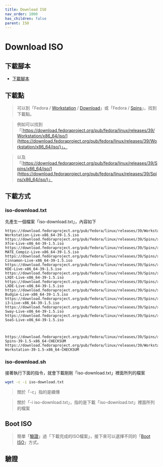 ```yaml
---
title: Download ISO
nav_order: 1000
has_children: false
parent: ISO
---
```



# Download ISO






## 下載腳本

* [下載腳本](https://github.com/samwhelp/fedora-adjustment/blob/main/core/iso/boot-iso/boot-iso-by-grub/demo-boot-fedora-39-iso/iso-download.sh)


## 下載點

> 可以到「Fedora / [Workstation](https://getfedora.org/en/workstation/) / [Download](https://getfedora.org/en/workstation/download/)」或「Fedora / [Spins](https://spins.fedoraproject.org/)」，找到下載點。

> 例如可以找到「[https://download.fedoraproject.org/pub/fedora/linux/releases/39/Workstation/x86_64/iso/](https://download.fedoraproject.org/pub/fedora/linux/releases/39/Workstation/x86_64/iso/)」，

> 以及「[https://download.fedoraproject.org/pub/fedora/linux/releases/39/Spins/x86_64/iso/](https://download.fedoraproject.org/pub/fedora/linux/releases/39/Spins/x86_64/iso/)」




## 下載方式

### iso-download.txt

先產生一個檔案「iso-download.txt」，內容如下

```
https://download.fedoraproject.org/pub/fedora/linux/releases/39/Workstation/x86_64/iso/Fedora-Workstation-Live-x86_64-39-1.5.iso
https://download.fedoraproject.org/pub/fedora/linux/releases/39/Spins/x86_64/iso/Fedora-Xfce-Live-x86_64-39-1.5.iso
https://download.fedoraproject.org/pub/fedora/linux/releases/39/Spins/x86_64/iso/Fedora-MATE_Compiz-Live-x86_64-39-1.5.iso
https://download.fedoraproject.org/pub/fedora/linux/releases/39/Spins/x86_64/iso/Fedora-Cinnamon-Live-x86_64-39-1.5.iso
https://download.fedoraproject.org/pub/fedora/linux/releases/39/Spins/x86_64/iso/Fedora-KDE-Live-x86_64-39-1.5.iso
https://download.fedoraproject.org/pub/fedora/linux/releases/39/Spins/x86_64/iso/Fedora-LXQt-Live-x86_64-39-1.5.iso
https://download.fedoraproject.org/pub/fedora/linux/releases/39/Spins/x86_64/iso/Fedora-LXDE-Live-x86_64-39-1.5.iso
https://download.fedoraproject.org/pub/fedora/linux/releases/39/Spins/x86_64/iso/Fedora-Budgie-Live-x86_64-39-1.5.iso
https://download.fedoraproject.org/pub/fedora/linux/releases/39/Spins/x86_64/iso/Fedora-i3-Live-x86_64-39-1.5.iso
https://download.fedoraproject.org/pub/fedora/linux/releases/39/Spins/x86_64/iso/Fedora-Sway-Live-x86_64-39-1.5.iso
https://download.fedoraproject.org/pub/fedora/linux/releases/39/Spins/x86_64/iso/Fedora-SoaS-Live-x86_64-39-1.5.iso



https://download.fedoraproject.org/pub/fedora/linux/releases/39/Spins/x86_64/iso/Fedora-Spins-39-1.5-x86_64-CHECKSUM
https://download.fedoraproject.org/pub/fedora/linux/releases/39/Workstation/x86_64/iso/Fedora-Workstation-39-1.5-x86_64-CHECKSUM
```

### iso-download.sh

接著執行下面的指令，就會下載剛剛「iso-download.txt」裡面所列的檔案

``` sh
wget -c -i iso-download.txt
```

> 關於「-c」指的是續傳

> 關於「-i iso-download.txt」，指的是下載「iso-download.txt」裡面所列的檔案


## Boot ISO

> 簡單「[驗證](#驗證)」過「下載完成的ISO檔案」，接下來可以選擇不同的「[Boot ISO](https://samwhelp.github.io/note-about-fedora/read/core/iso/boot-iso.html)」方式。



## 驗證
